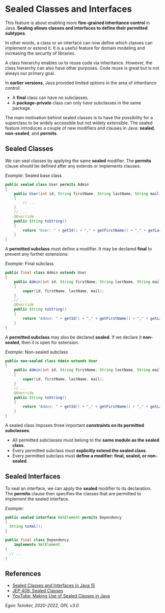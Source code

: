 # Sealed Classes and Interfaces

This feature is about enabling more **fine-grained inheritance control** in Java. 
**Sealing allows classes and interfaces to define their permitted subtypes**.

In other words, a class or an interface can now define which classes can implement or extend it. 
It is a useful feature for domain modeling and increasing the security of libraries.

A class hierarchy enables us to reuse code via inheritance. 
However, the class hierarchy can also have other purposes. 
Code reuse is great but is not always our primary goal.

In **earlier versions**, Java provided limited options in the area of inheritance control:
* A **final** class can have no subclasses.
* A **package-private** class can only have subclasses in the same package.

The main motivation behind sealed classes is to have the possibility for a superclass to be widely accessible 
but not widely extensible. The sealed feature introduces a couple of new modifiers and clauses in Java: 
**sealed**, **non-sealed**, and **permits**.

## Sealed Classes
We can seal classes by applying the same **sealed** modifier. 
The **permits** clause should be defined after any extends or implements clauses:

_Example_: Sealed base class 
```Java
public sealed class User permits Admin
{
    public User(int id, String firstName, String lastName, String mail) 
    {
        // ...
    }
    // ...
    @Override
    public String toString() 
    {
        return "User: " + getId() + "," + getFirstName() + "," + getLastName() + "," + getMail();
    }
}
```

A **permitted subclass** must define a modifier. It may be declared **final** to prevent any further extensions:

_Example_: Final subclass
```Java
public final class Admin extends User
{
    public Admin(int id, String firstName, String lastName, String mail)
    {
        super(id, firstName, lastName, mail);
    }
    // ...
    @Override
    public String toString()    
    {
        return "Admin: " + getId() + "," + getFirstName() + "," + getLastName() + "," + getMail();
    }
}
```

A **permitted subclass** may also be declared **sealed**. 
If we declare it **non-sealed**, then it is open for extension.

_Example_: Non-sealed subclass
```Java
public non-sealed class Admin extends User
{
    public Admin(int id, String firstName, String lastName, String mail)
    {
        super(id, firstName, lastName, mail);
    }
    // ...
    @Override
    public String toString()    
    {
        return "Admin: " + getId() + "," + getFirstName() + "," + getLastName() + "," + getMail();
    }
}
```

A sealed class imposes three important **constraints on its permitted subclasses**:
* All permitted subclasses must belong to the **same module as the sealed class**.
* Every permitted subclass must **explicitly extend the sealed class**.
* Every permitted subclass must **define a modifier: final, sealed, or non-sealed**.

## Sealed Interfaces
  To seal an interface, we can apply the **sealed** modifier to its declaration. 
  The **permits** clause then specifies the classes that are permitted to implement the sealed interface.

_Example_:
```Java
public sealed interface XmlElement permits Dependency
{
  String toXml();
}
```

```Java
public final class Dependency
    implements XmlElement 
{
  // ...
}
```


## References
* [Sealed Classes and Interfaces in Java 15](https://www.baeldung.com/java-sealed-classes-interfaces)
* [JEP 409: Sealed Classes](https://openjdk.java.net/jeps/409)
* [YouTube: Making Use of Sealed Classes in Java](https://youtu.be/Xkh5sa3vjTE)

*Egon Teiniker, 2020-2022, GPL v3.0* 
